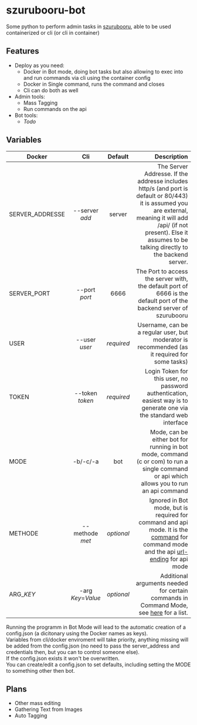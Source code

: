 # szurubooru-bot
Some python to perform admin tasks in [szurubooru](https://github.com/rr-/szurubooru), able to be used containerized or cli (or cli in container)  

## Features
+ Deploy as you need:
  + Docker in Bot mode, doing bot tasks but also allowing to exec into and run commands via cli using the container config
  + Docker in Single command, runs the command and closes
  + Cli can do both as well
+ Admin tools:
  + Mass Tagging
  + Run commands on the api
+ Bot tools:
  + *Todo*

## Variables

| Docker          | Cli           | Default    | Description                                                                                                                                                                                               |
| ----------------|:-------------:|:----------:| ---------------------------------------------------------------------------------------------------------------------------------------------------------------------------------------------------------:|
| SERVER_ADDRESSE | --server *add*   | server     | The Server Addresse. If the addresse includes http/s (and port is default or 80/443) it is assumed you are external, meaning it will add /api/ (if not present). Else it assumes to be talking directly to the backend server. |
| SERVER_PORT     | --port *port*    | 6666       | The Port to access the server with, the default port of 6666 is the default port of the backend server of szurubooru                                                                                                                                                          |
| USER            | --user *user*    | *required* | Username, can be a regular user, but moderator is recommended (as it required for some tasks)                                                                                                                                            |
| TOKEN           | --token *token*  | *required* | Login Token for this user, no password authentication, easiest way is to generate one via the standard web interface                                                                                      |
| MODE            | -b/-c/-a         | bot        | Mode, can be either bot for running in bot mode, command (c or com) to run a single command or api which allows you to run an api command                                                                      |
| METHODE         |  --methode *met* | *optional* | Ignored in Bot mode, but is required for command and api mode. It is the [command](https://github.com/TheLichten/szurubooru-bot/blob/master/doc/Commands.md) for command mode and the api [url-ending](doc/API.md) for api mode                                                                        |
| ARG_*KEY*         |  -arg *Key*=*Value* | *optional* | Additional arguments needed for certain commands in Command Mode, see [here](doc/API.md) for a list.                                                                        |


Running the programm in Bot Mode will lead to the automatic creation of a config.json (a dicitonary using the Docker names as keys).  
Variables from cli/docker enviroment will take priority, anything missing will be added from the config.json (no need to pass the server_address and credentials then, but you can to control someone else).  
If the config.json exists it won't be overwritten.  
You can create/edit a config.json to set defaults, including setting the MODE to something other then bot.  

## Plans
+ Other mass editing
+ Gathering Text from Images
+ Auto Tagging
